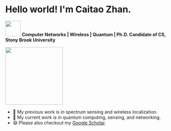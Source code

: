 # Hello world! I'm Caitao Zhan.

<img src="https://media.giphy.com/media/WUlplcMpOCEmTGBtBW/giphy.gif" width="48"> **Computer Networks | Wireless | Quantum | Ph.D. Candidate of CS, Stony Brook University**



<a href="https://github.com/caitaozhan">
<!--   <img height="180em" src="https://github-readme-stats.vercel.app/api?username=caitaozhan&show_icons=true&include_all_commits=true&custom_title=My%20GitHub%20Stats" /> -->
  <img height="180em" src="https://github-readme-stats.vercel.app/api/top-langs/?username=caitaozhan&layout=compact&langs_count=6" />
</a>


- 🔭 My previous work is in spectrum sensing and wireless localization.
- 🌱 My current work is in quantum computing, sensing, and networking.
- 😄 Please also checkout my [Google Scholar](https://scholar.google.com/citations?hl=en&user=fNBFRWEAAAAJ).




<!--
- 🌱 I’m currently learning 
- 👯 I’m looking to collaborate on ...
- 🤔 I’m looking for help with ...
- 💬 Ask me about ...
- 📫 How to reach me: ...
- ⚡ Please checkout my [YouTube channel](https://www.youtube.com/c/ZhanCaitao).
-->

